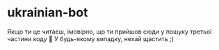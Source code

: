 # ukrainian-bot
Якщо ти це читаєш, імовірно, що ти прийшов сюди у пошуку третьої частини коду 🤔
У будь-якому випадку, нехай щастить ;)
